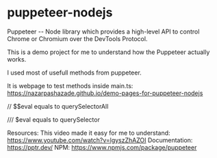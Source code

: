 # puppeteer-nodejs

Puppeteer -- Node library which provides a high-level API to control Chrome or Chromium over the DevTools Protocol.

This is a demo project for me to understand how the Puppeteer actually works.

I used most of usefull methods from puppeteer.

It is webpage to test methods inside main.ts: https://nazarpashazade.github.io/demo-pages-for-puppeteer-nodejs

// $$eval equals to querySelectorAll

/// $eval equals to querySelector

Resources:
This video made it easy for me to understand: https://www.youtube.com/watch?v=lgyszZhAZOI
Documentation: https://pptr.dev/
NPM: https://www.npmjs.com/package/puppeteer
